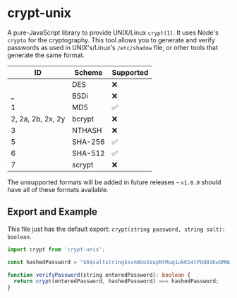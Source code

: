 # crypt-unix
A pure-JavaScript library to provide UNIX/Linux `crypt(1)`.  It uses Node's `crypto` for the cryptography.  This tool allows you to generate and verify passwords as used in UNIX's/Linux's `/etc/shadow` file, or other tools that generate the same format.

| ID                | Scheme  | Supported |
| ----------------- | ------- | --------- |
|	                  | DES     | :x:       |
| _                 | BSDi    | :x:       |
| 1                 | MD5     | ✅        |
| 2, 2a, 2b, 2x, 2y | bcrypt  | :x:       |
| 3                 | NTHASH  | :x:       |
| 5                 | SHA-256 | ✅        |
| 6                 | SHA-512 | ✅        |
| 7                 | scrypt  | :x:       |

The unsupported formats will be added in future releases - `v1.0.0` should have all of these formats available.

## Export and Example
This file just has the default export: `crypt(string password, string salt): boolean`.

```typescript
import crypt from 'crypt-unix';

const hashedPassword = "$6$saltstring$svn8UoSVapNtMuq1ukKS4tPQd8iKwSMHWjl/O817G3uBnIFNjnQJuesI68u4OTLiBFdcbYEdFCoEOfaS35inz1";

function verifyPassword(string enteredPassword): boolean {
  return crypt(enteredPassword, hashedPassword) === hashedPassword;
}
```
